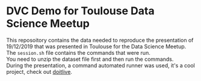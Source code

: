 # DVC Demo for Toulouse Data Science Meetup

This reposoitory contains the data needed to reproduce the presentation of 19/12/2019
that was presented in Toulouse for the Data Science Meetup.  
The `session.sh` file contains the commands that were run.  
You need to unzip the dataset file first and then run the commands.  
During the presentation, a command automated runner was used, it's a cool project, check out [doitlive](https://github.com/sloria/doitlive).